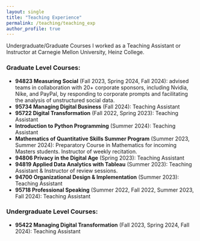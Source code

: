 ```yaml
---
layout: single
title: "Teaching Experience"
permalink: /teaching/teaching_exp
author_profile: true
---
```


Undergraduate/Graduate Courses I worked as a Teaching Assistant or Instructor at Carnegie Mellon University, Heinz College.

### Graduate Level Courses:
- **94823 Measuring Social** (Fall 2023, Spring 2024, Fall 2024): advised teams in collaboration with 20+ corporate sponsors, including Nvidia, Nike, and PayPal, by responding to corporate prompts and facilitating the analysis of unstructured social data.
- **95734 Managing Digital Business** (Fall 2024): Teaching Assistant
- **95722 Digital Transformation** (Fall 2022, Spring 2023): Teaching Assistant
- **Introduction to Python Programming** (Summer 2024): Teaching Assistant
- **Mathematics of Quantitative Skills Summer Program** (Summer 2023, Summer 2024): Preparatory Course in Mathematics for incoming Masters students. Instructor of weekly recitation.
- **94806 Privacy in the Digital Age** (Spring 2023): Teaching Assistant
- **94819 Applied Data Analytics with Tableau** (Summer 2023): Teaching Assistant & Instructor of review sessions.
- **94700 Organizational Design & Implementation** (Summer 2023): Teaching Assistant
- **95718 Professional Speaking** (Summer 2022, Fall 2022, Summer 2023, Fall 2024): Teaching Assistant

### Undergraduate Level Courses:
- **95422 Managing Digital Transformation** (Fall 2023, Spring 2024, Fall 2024): Teaching Assistant